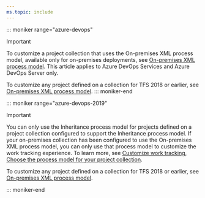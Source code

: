 ```yaml
---
ms.topic: include
---
```



::: moniker range="azure-devops"

> [!IMPORTANT]  
> To customize a project collection that uses the On-premises XML process model, available only for on-premises deployments, see [On-premises XML process model](/azure/devops/reference/on-premises-xml-process-model). This article applies to Azure DevOps Services and Azure DevOps Server only. 
> 
> To customize any project defined on a collection for TFS 2018 or earlier, see [On-premises XML process model](/azure/devops/reference/on-premises-xml-process-model).
::: moniker-end

::: moniker range="azure-devops-2019"

> [!IMPORTANT]   
> You can only use the Inheritance process model for projects defined on a project collection configured to support the Inheritance process model. If your on-premises collection has been configured to use the On-premises XML process model, you can only use that process model to customize the work tracking experience. To learn more, see [Customize work tracking, Choose the process model for your project collection](/azure/devops/reference/customize-work#choose-process-model&view=azure-devops-2019).  
> 
> To customize any project defined on a collection for TFS 2018 or earlier, see [On-premises XML process model](/azure/devops/reference/on-premises-xml-process-model).

::: moniker-end
